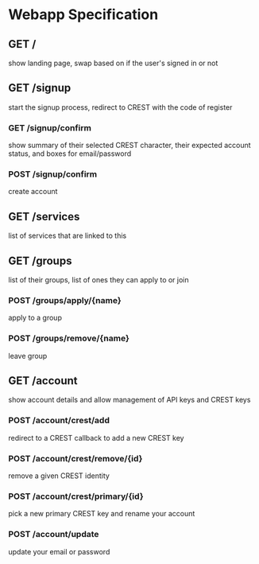 # Webapp Specification

## GET /
show landing page, swap based on if the user's signed in or not

## GET /signup
start the signup process, redirect to CREST with the code of register

### GET /signup/confirm
show summary of their selected CREST character, their expected account status, and boxes for email/password

### POST /signup/confirm
create account

## GET /services
list of services that are linked to this

## GET /groups
list of their groups, list of ones they can apply to or join

### POST /groups/apply/{name}

apply to a group

### POST /groups/remove/{name}
leave group

## GET /account
show account details and allow management of API keys and CREST keys

### POST /account/crest/add
redirect to a CREST callback to add a new CREST key

### POST /account/crest/remove/{id}
remove a given CREST identity

### POST /account/crest/primary/{id}
pick a new primary CREST key and rename your account

### POST /account/update
update your email or password

